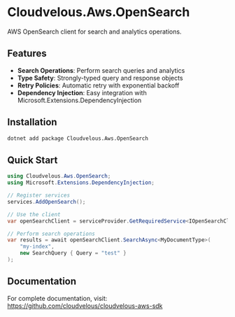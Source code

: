 # Cloudvelous.Aws.OpenSearch

AWS OpenSearch client for search and analytics operations.

## Features

- **Search Operations**: Perform search queries and analytics
- **Type Safety**: Strongly-typed query and response objects
- **Retry Policies**: Automatic retry with exponential backoff
- **Dependency Injection**: Easy integration with Microsoft.Extensions.DependencyInjection

## Installation

```bash
dotnet add package Cloudvelous.Aws.OpenSearch
```

## Quick Start

```csharp
using Cloudvelous.Aws.OpenSearch;
using Microsoft.Extensions.DependencyInjection;

// Register services
services.AddOpenSearch();

// Use the client
var openSearchClient = serviceProvider.GetRequiredService<IOpenSearchClient>();

// Perform search operations
var results = await openSearchClient.SearchAsync<MyDocumentType>(
    "my-index", 
    new SearchQuery { Query = "test" }
);
```

## Documentation

For complete documentation, visit: https://github.com/cloudvelous/cloudvelous-aws-sdk
